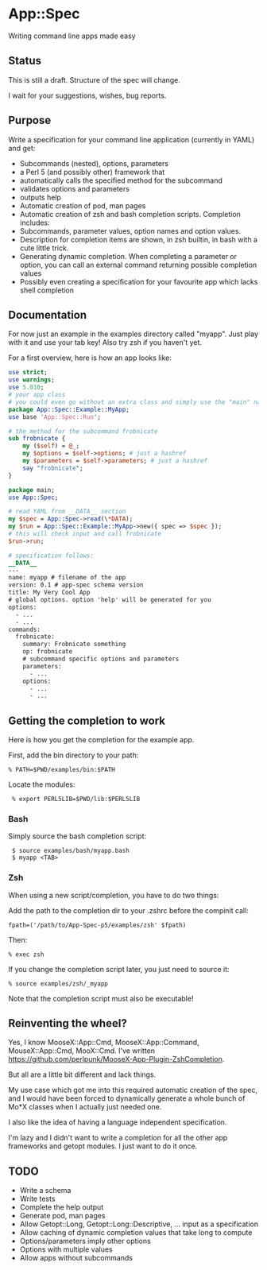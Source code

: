 # App::Spec
Writing command line apps made easy

## Status

This is still a draft. Structure of the spec will change.

I wait for your suggestions, wishes, bug reports.

## Purpose

Write a specification for your command line application (currently in YAML) and get:
* Subcommands (nested), options, parameters
* a Perl 5 (and possibly other) framework that
 * automatically calls the specified method for the subcommand
 * validates options and parameters
 * outputs help
* Automatic creation of pod, man pages
* Automatic creation of zsh and bash completion scripts. Completion includes:
 * Subcommands, parameter values, option names and option values.
 * Description for completion items are shown, in zsh builtin, in bash with a cute little trick.
 * Generating dynamic completion. When completing a parameter or option, you can call an external
 command returning possible completion values
* Possibly even creating a specification for your favourite app which lacks shell completion

## Documentation

For now just an example in the examples directory called "myapp".
Just play with it and use your tab key!
Also try zsh if you haven't yet.

For a first overview, here is how an app looks like:

```perl
use strict;
use warnings;
use 5.010;
# your app class
# you could even go without an extra class and simply use the "main" namespace
package App::Spec::Example::MyApp;
use base 'App::Spec::Run';

# the method for the subcommand frobnicate
sub frobnicate {
    my ($self) = @_;
    my $options = $self->options; # just a hashref
    my $parameters = $self->parameters; # just a hashref
    say "frobnicate";
}

package main;
use App::Spec;

# read YAML from __DATA__ section
my $spec = App::Spec->read(\*DATA);
my $run = App::Spec::Example::MyApp->new({ spec => $spec });
# this will check input and call frobnicate
$run->run;

# specification follows:
__DATA__
---
name: myapp # filename of the app
version: 0.1 # app-spec schema version
title: My Very Cool App
# global options. option 'help' will be generated for you
options:
  - ...
  - ...
commands:
  frobnicate:
    summary: Frobnicate something
    op: frobnicate
    # subcommand specific options and parameters
    parameters:
      - ...
    options:
      - ...
      - ...
```
## Getting the completion to work

Here is how you get the completion for the example app.

First, add the bin directory to your path:

 `% PATH=$PWD/examples/bin:$PATH`

Locate the modules:

` % export PERL5LIB=$PWD/lib:$PERL5LIB`

### Bash

Simply source the bash completion script:
```
 $ source examples/bash/myapp.bash
 $ myapp <TAB>
```

### Zsh

When using a new script/completion, you have to do two things:

Add the path to the completion dir to your .zshrc before the compinit call:

 `fpath=('/path/to/App-Spec-p5/examples/zsh' $fpath)`

Then:

 `% exec zsh`
 
If you change the completion script later, you just need to source it:

 `% source examples/zsh/_myapp`
 
 Note that the completion script must also be executable!

## Reinventing the wheel?

Yes, I know MooseX::App::Cmd, MooseX::App::Command, MouseX::App::Cmd, MooX::Cmd. I've written https://github.com/perlpunk/MooseX-App-Plugin-ZshCompletion.

But all are a little bit different and lack things.

My use case which got me into this required automatic creation of the spec, and I would have been
forced to dynamically generate a whole bunch of Mo*X classes when I actually just needed one.

I also like the idea of having a language independent specification.

I'm lazy and I didn't want to write a completion for all the other app frameworks and getopt modules.
I just want to do it once. 

## TODO
* Write a schema
* Write tests
* Complete the help output
* Generate pod, man pages
* Allow Getopt::Long, Getopt::Long::Descriptive, ... input as a specification
* Allow caching of dynamic completion values that take long to compute
* Options/parameters imply other options
* Options with multiple values
* Allow apps without subcommands
